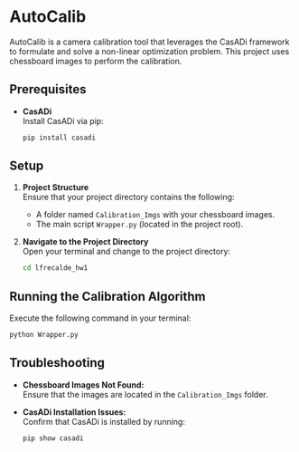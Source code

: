 # AutoCalib

AutoCalib is a camera calibration tool that leverages the CasADi framework to formulate and solve a non-linear optimization problem. This project uses chessboard images to perform the calibration.

## Prerequisites

- **CasADi**  
  Install CasADi via pip:
  
  ```bash
  pip install casadi
  ```

## Setup

1. **Project Structure**  
   Ensure that your project directory contains the following:
   - A folder named `Calibration_Imgs` with your chessboard images.
   - The main script `Wrapper.py` (located in the project root).

2. **Navigate to the Project Directory**  
   Open your terminal and change to the project directory:
   
   ```bash
   cd lfrecalde_hw1
   ```

## Running the Calibration Algorithm

Execute the following command in your terminal:

```bash
python Wrapper.py
```

## Troubleshooting

- **Chessboard Images Not Found:**  
  Ensure that the images are located in the `Calibration_Imgs` folder.
  
- **CasADi Installation Issues:**  
  Confirm that CasADi is installed by running:
  
  ```bash
  pip show casadi
  ```
